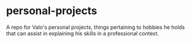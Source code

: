 # personal-projects
A repo for Valo's personal projects, things pertaining to hobbies he holds that can assist in explaining his skills in a professional context.
